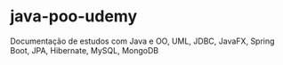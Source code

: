 # java-poo-udemy
Documentação de estudos com Java e OO, UML, JDBC, JavaFX, Spring Boot, JPA, Hibernate, MySQL, MongoDB
